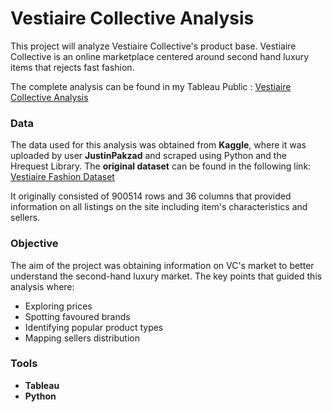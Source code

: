 # Vestiaire Collective Analysis
This project will analyze Vestiaire Collective's product base.
Vestiaire Collective is an online marketplace centered around second hand luxury items that rejects fast fashion. 

The complete analysis can be found in my Tableau Public : [Vestiaire Collective Analysis](https://public.tableau.com/app/profile/nuria.miquel/viz/VestiaireAnalysis/ReportVC)

### Data
The data used for this analysis was obtained from **Kaggle**, where it was uploaded by user **JustinPakzad** and scraped using Python and the Hrequest Library. The **original dataset** can be found in the following link: 
[Vestiaire Fashion Dataset](https://www.kaggle.com/datasets/justinpakzad/vestiaire-fashion-dataset)

It originally consisted of 900514 rows and 36 columns that provided information on all listings on the site including item's characteristics and sellers.

### Objective
The aim of the project was obtaining information on VC's market to better understand the second-hand luxury market. The key points that guided this analysis where:
- Exploring prices
- Spotting favoured brands
- Identifying popular product types
- Mapping sellers distribution

### Tools
- **Tableau**
- **Python**
